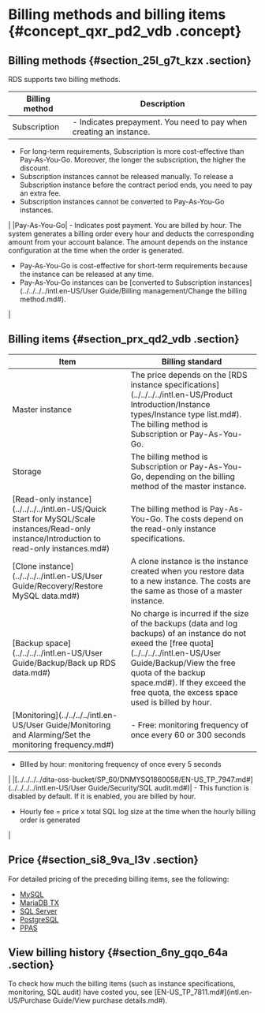 # Billing methods and billing items {#concept_qxr_pd2_vdb .concept}

## Billing methods {#section_25l_g7t_kzx .section}

RDS supports two billing methods.

|Billing method|Description|
|--------------|-----------|
|Subscription| -   Indicates prepayment. You need to pay when creating an instance.
-   For long-term requirements, Subscription is more cost-effective than Pay-As-You-Go. Moreover, the longer the subscription, the higher the discount.
-   Subscription instances cannot be released manually. To release a Subscription instance before the contract period ends, you need to pay an extra fee.
-   Subscription instances cannot be converted to Pay-As-You-Go instances.

 |
|Pay-As-You-Go| -   Indicates post payment. You are billed by hour. The system generates a billing order every hour and deducts the corresponding amount from your account balance. The amount depends on the instance configuration at the time when the order is generated.
-   Pay-As-You-Go is cost-effective for short-term requirements because the instance can be released at any time.
-   Pay-As-You-Go instances can be [converted to Subscription instances](../../../../intl.en-US/User Guide/Billing management/Change the billing method.md#).

 |

## Billing items {#section_prx_qd2_vdb .section}

|Item|Billing standard|
|----|----------------|
|Master instance|The price depends on the [RDS instance specifications](../../../../intl.en-US/Product Introduction/Instance types/Instance type list.md#). The billing method is Subscription or Pay-As-You-Go.|
|Storage|The billing method is Subscription or Pay-As-You-Go, depending on the billing method of the master instance.|
|[Read-only instance](../../../../intl.en-US/Quick Start for MySQL/Scale instances/Read-only instance/Introduction to read-only instances.md#)|The billing method is Pay-As-You-Go. The costs depend on the read-only instance specifications.|
|[Clone instance](../../../../intl.en-US/User Guide/Recovery/Restore MySQL data.md#)|A clone instance is the instance created when you restore data to a new instance. The costs are the same as those of a master instance.|
|[Backup space](../../../../intl.en-US/User Guide/Backup/Back up RDS data.md#)|No charge is incurred if the size of the backups \(data and log backups\) of an instance do not exeed the [free quota](../../../../intl.en-US/User Guide/Backup/View the free quota of the backup space.md#). If they exceed the free quota, the excess space used is billed by hour.|
|[Monitoring](../../../../intl.en-US/User Guide/Monitoring and Alarming/Set the monitoring frequency.md#)| -   Free: monitoring frequency of once every 60 or 300 seconds
-   BIlled by hour: monitoring frequency of once every 5 seconds

 |
|[../../../../dita-oss-bucket/SP\_60/DNMYSQ1860058/EN-US\_TP\_7947.md\#](../../../../intl.en-US/User Guide/Security/SQL audit.md#)| -   This function is disabled by default. If it is enabled, you are billed by hour.
-   Hourly fee = price x total SQL log size at the time when the hourly billing order is generated

 |

## Price {#section_si8_9va_l3v .section}

For detailed pricing of the preceding billing items, see the following:

-   [MySQL](https://www.alibabacloud.com/product/apsaradb-for-rds-mysql/pricing)
-   [MariaDB TX](https://www.alibabacloud.com/product/apsaradb-for-rds-mariadb/pricing)
-   [SQL Server](https://www.alibabacloud.com/product/apsaradb-for-rds-sql-server/pricing)
-   [PostgreSQL](https://www.alibabacloud.com/product/apsaradb-for-rds-postgresql/pricing)
-   [PPAS](https://www.alibabacloud.com/product/apsaradb-for-rds-ppas)

## View billing history {#section_6ny_gqo_64a .section}

To check how much the billing items \(such as instance specifications, monitoring, SQL audit\) have costed you, see [EN-US\_TP\_7811.md\#](intl.en-US/Purchase Guide/View purchase details.md#).

